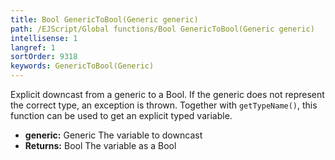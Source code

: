```yaml
---
title: Bool GenericToBool(Generic generic)
path: /EJScript/Global functions/Bool GenericToBool(Generic generic)
intellisense: 1
langref: 1
sortOrder: 9318
keywords: GenericToBool(Generic)
---
```


Explicit downcast from a generic to a Bool. If the generic does not represent the correct type, an exception is thrown. Together with `getTypeName()`, this function can be used to get an explicit typed variable.


* **generic:** Generic The variable to downcast
* **Returns:** Bool The variable as a Bool


